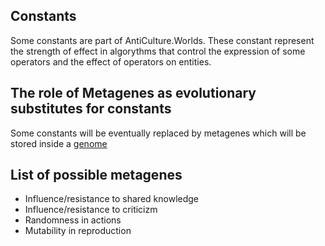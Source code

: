 ## Constants ##
Some constants are part of AntiCulture.Worlds. These constant represent the strength of effect in algorythms that control the expression of some operators and the effect of operators on entities.

## The role of Metagenes as evolutionary substitutes for constants ##
Some constants will be eventually replaced by metagenes which will be stored inside a [genome](Genome.md)

## List of possible metagenes ##
  * Influence/resistance to shared knowledge
  * Influence/resistance to criticizm
  * Randomness in actions
  * Mutability in reproduction